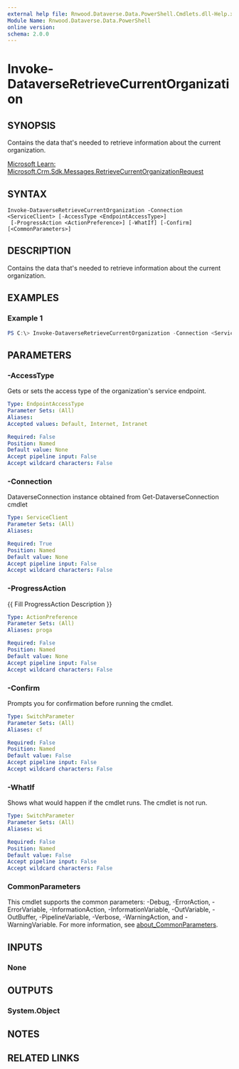 ```yaml
---
external help file: Rnwood.Dataverse.Data.PowerShell.Cmdlets.dll-Help.xml
Module Name: Rnwood.Dataverse.Data.PowerShell
online version:
schema: 2.0.0
---
```


# Invoke-DataverseRetrieveCurrentOrganization

## SYNOPSIS
Contains the data that's needed to retrieve information about the current organization.

[Microsoft Learn: Microsoft.Crm.Sdk.Messages.RetrieveCurrentOrganizationRequest](https://learn.microsoft.com/dotnet/api/Microsoft.Crm.Sdk.Messages.RetrieveCurrentOrganizationRequest)

## SYNTAX

```
Invoke-DataverseRetrieveCurrentOrganization -Connection <ServiceClient> [-AccessType <EndpointAccessType>]
 [-ProgressAction <ActionPreference>] [-WhatIf] [-Confirm] [<CommonParameters>]
```

## DESCRIPTION
Contains the data that's needed to retrieve information about the current organization.

## EXAMPLES

### Example 1
```powershell
PS C:\> Invoke-DataverseRetrieveCurrentOrganization -Connection <ServiceClient> -AccessType <EndpointAccessType>
```

## PARAMETERS

### -AccessType
Gets or sets the access type of the organization's service endpoint.

```yaml
Type: EndpointAccessType
Parameter Sets: (All)
Aliases:
Accepted values: Default, Internet, Intranet

Required: False
Position: Named
Default value: None
Accept pipeline input: False
Accept wildcard characters: False
```

### -Connection
DataverseConnection instance obtained from Get-DataverseConnection cmdlet

```yaml
Type: ServiceClient
Parameter Sets: (All)
Aliases:

Required: True
Position: Named
Default value: None
Accept pipeline input: False
Accept wildcard characters: False
```

### -ProgressAction
{{ Fill ProgressAction Description }}

```yaml
Type: ActionPreference
Parameter Sets: (All)
Aliases: proga

Required: False
Position: Named
Default value: None
Accept pipeline input: False
Accept wildcard characters: False
```

### -Confirm
Prompts you for confirmation before running the cmdlet.

```yaml
Type: SwitchParameter
Parameter Sets: (All)
Aliases: cf

Required: False
Position: Named
Default value: False
Accept pipeline input: False
Accept wildcard characters: False
```

### -WhatIf
Shows what would happen if the cmdlet runs. The cmdlet is not run.

```yaml
Type: SwitchParameter
Parameter Sets: (All)
Aliases: wi

Required: False
Position: Named
Default value: False
Accept pipeline input: False
Accept wildcard characters: False
```

### CommonParameters
This cmdlet supports the common parameters: -Debug, -ErrorAction, -ErrorVariable, -InformationAction, -InformationVariable, -OutVariable, -OutBuffer, -PipelineVariable, -Verbose, -WarningAction, and -WarningVariable. For more information, see [about_CommonParameters](http://go.microsoft.com/fwlink/?LinkID=113216).

## INPUTS

### None
## OUTPUTS

### System.Object
## NOTES

## RELATED LINKS
